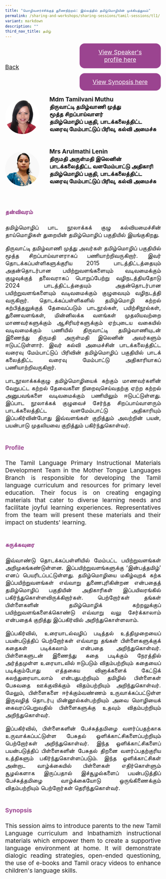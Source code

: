 ```yaml
---
title: "மொழிவளர்ச்சிக்குத் துணைநிற்றல்: இல்லத்தில் தமிழ்மொழியின் முக்கியத்துவம்"
permalink: /sharing-and-workshops/sharing-sessions/tamil-sessions/tl1/
variant: markdown
description: ""
third_nav_title: தமிழ்
---
```

<style>
.entry-title{
  font-size: 2.25rem;
  font-weight: 700;
  margin-bottom: 2rem;
  text-align: center;
}
.entry-content p{
  text-align: justify;
}

.entry-title.supported-by{
  margin-bottom: 0;
  margin-top: 3rem;
}

.entry-content .buttons-container{
  align-items: center;
  column-gap: 1rem;
  display: flex;
  flex-wrap: wrap;
  justify-content: center;
}
.entry-content .buttons-container .btn-link{
  background-color: #7431e8;
  border-radius: 0.4rem;
  color: #fff;
  font-size: 1.5rem;
  margin-bottom: 1rem;
  padding: 15px 20px;
  text-align: center;
  text-decoration: none;
  width: 15rem;
}
.entry-content .buttons-container .btn-link:hover{
  background-color: lightgrey;
}

.entry-content.sharing-sessions{
  align-items: center;
  display: flex;
  flex-direction: column;
  row-gap: 1.5rem;
}
.entry-content.sharing-sessions .session-item{
  align-items: flex-start;
  background-color:#d84178;
  border-radius: 0.5rem;
  color: #ffffff;
  row-gap: 2rem;
  display: flex;
  font-size: 1.1rem;
  flex-direction: column;
  line-height: 1.2;
  justify-content: space-between;
  margin-bottom: 2rem;
  padding: 1rem;
  width: 100%;
}
.entry-content.sharing-sessions .session-item .lower-wrapper{
  display: flex;
  flex-direction: column;
  row-gap: 2rem;
  width: 100%;
}
.entry-content.sharing-sessions .session-item .session-link{
  border: 2px solid lightgrey;
  border-radius: 0.5rem;
  padding: 1rem;
  text-align: center;
}
.entry-content.sharing-sessions .session-item .session-link a{
  color: #ffffff;
}

.entry-content.sharing-sessions.malay-sessions .session-item{
  background-color: #a3c864;
}

.entry-content.sharing-sessions.tamil-sessions .session-item,
.entry-content.sharing-sessions.preschools-exhibitors .session-item{
  background-color: #9b4490;
}

.entry-content.sharing-sessions.english-sessions .session-item{
  background-color: #fa0;
}

.entry-content.sharing-sessions.primary-secondary-exhibitors .session-item{
  background-color: #a3c864;
}

.entry-content.sharing-sessions .session-item .session-link:hover{
  background-color: lightgrey;
}

.entry-content.sharing-session-item{
  font-size: 1.2rem;
}
.entry-content.sharing-session-item .sharing-sessions-nav{
  align-items: center;
  column-gap: 1rem;
  display: flex;
  flex-wrap: wrap;
  justify-content: space-between;
  padding-bottom: 1rem;
}
.entry-content.sharing-session-item .sharing-sessions-nav .inner-nav-wrapper{
  column-gap: 1rem;
  display: flex;
  flex: 2;
  flex-wrap: wrap;
  justify-content: flex-end;
  row-gap: 1rem;
}
.entry-content.sharing-session-item .sharing-sessions-nav .inner-nav-wrapper .nav-btn{
  background-color: #d84178;
  border-radius: 1rem;
  color: #fff;
  padding: 1rem 2rem;
  text-align: center;
  width: 100%;
}
.entry-content.sharing-session-item.malay-session .sharing-sessions-nav .inner-nav-wrapper .nav-btn{
  background-color: #a3c864;
}
.entry-content.sharing-session-item.tamil-session .sharing-sessions-nav .inner-nav-wrapper .nav-btn{
  background-color: #9b4490;
}
.entry-content.sharing-session-item.english-session .sharing-sessions-nav .inner-nav-wrapper .nav-btn{
  background-color: #fa0;
}
.entry-content.sharing-session-item .sharing-sessions-nav .inner-nav-wrapper .nav-btn:hover{
  background-color: lightgrey;
}
.entry-content.sharing-session-item .profile-wrapper{
  align-items: center;
  display: flex;
  flex-direction: row;
  column-gap: 2rem;
}
.entry-content.sharing-session-item .profile-wrapper > div{
  flex: 1;
}
.entry-content.sharing-session-item .profile-photo-container{
  align-items: center;
  column-gap: 1rem;
  display: flex;
  flex-wrap: wrap;
  justify-content: space-between;
  row-gap: 1rem;
}
.entry-content.sharing-session-item .profile-photo{
  align-items: center;
  column-gap: 2rem;
  display: flex;
  flex-wrap: wrap;
  justify-content: center;
  row-gap: 2rem;
  margin-bottom: 2rem;
}
.entry-content.sharing-session-item .profile-photo img{
  border-radius: 100px;
  width: 200px;
}
.entry-content.sharing-session-item.awardee-item .profile-photo{
  width: 100%;
}
.entry-content.sharing-session-item .profile-name{
  font-weight: 700;
  margin-bottom: 3rem;
}
.entry-content.sharing-session-item h4{
  color: #d84178;
}
.entry-content.sharing-session-item.malay-session h4{
  color: #a3c864;
}
.entry-content.sharing-session-item.tamil-session h4{
  color: #9b4490;
}
.entry-content.sharing-session-item.english-session h4{
  color: #fa0;
}
.entry-content.sharing-session-item.awardee-item h3,
.entry-content.sharing-session-item.awardee-item h4{
  color: #4372d6;
}
.entry-content.sharing-session-item .section-wrapper{
  margin-bottom: 3rem;
}

.entry-content.awardees-container h4{
  font-weight: 700;
  margin-bottom: 3rem;
}
.entry-content.awardees-container a{
  text-decoration: none;
}
.entry-content.awardees-container .section-wrapper{
  margin-bottom: 10rem;
}
.entry-content.awardees-container .section-row{
  column-gap: 1rem;
  display: flex;
  flex-wrap: wrap;
  justify-content: space-around;
  row-gap: 1rem;
}
.entry-content.awardees-container .section-column{
  width: 30%;
}
.entry-content.awardees-container .awardee-wrapper{
  align-items: center;
  display: flex;
  flex-direction: column;
  justify-content: center;
  row-gap: 1rem;
}
.entry-content.awardees-container .awardee-wrapper .awardee-pic{
  width: 10rem;
}
.entry-content.awardees-container .awardee-wrapper .awardee-profile{
  color: #484848;
  text-align: center;
}
.entry-content.awardees-container .awardee-wrapper .name-english{
  font-size: 1.25rem;
  margin-bottom: 1rem;
}
.entry-content.awardees-container .awardee-wrapper .name-chinese{
  font-size: 1.25rem;
  margin-bottom: 1rem;
}

.entry-content .btntop{
  position: fixed;
  float: right;
  bottom: 20px;
  right: 80px;
  z-index: 99;
  border: none;
  background-color: #3bb9ff;
  cursor: pointer;
  padding: 15px;
  border-radius: 4px;
  color: #fff;
  font-weight: 600;
}

.coming-soon{
  color: #7431e8;
  font-size: 2rem;
  font-weight: 700;
  margin-top: 3rem;
  text-align: center;
}

@media all and (min-width: 40rem ){
  .entry-content.sharing-sessions{
    align-items: flex-start;
    display: flex;
    flex-direction: column;
    row-gap: 1.5rem;
  }

  .entry-content.sharing-session-item .profile-wrapper > div{
    flex: 0 1 auto;
  }
  
  .entry-content.sharing-sessions .session-item .lower-wrapper{
    align-items: center;
    flex-direction: row;
    justify-content: space-between;
  }

  .entry-content.sharing-session-item .sharing-sessions-nav .inner-nav-wrapper .nav-btn{
    width: 45%;
  }
}
</style>

<div class="entry-content sharing-session-item tamil-session">
<div class="sharing-sessions-nav">
<a href="/sharing-and-workshops/sharing-sessions/tamil-sessions/">Back</a>
<div class="inner-nav-wrapper">
<a class="nav-btn" href="#C1">View Speaker's profile here</a>
<a class="nav-btn" href="#C2">View Synopsis here</a>
</div>
</div>

<div class="profiles-container">
<div class="profile-wrapper">
<div class="profile-photo">
<img alt="Tamilvani Muthu" src="/images/Sharing_sessions/tamilvani-muthu.jpg">
</div>
<div class="profile-name">
Mdm Tamilvani Muthu<br>
திருவாட்டி தமிழ்வாணி முத்து<br>
மூத்த சிறப்பாய்வாளர்<br>
தமிழ்மொழிப் பகுதி, பாடக்கலைத்திட்ட வரைவு மேம்பாட்டுப் பிரிவு, கல்வி அமைச்சு
</div>
</div>
<div class="profile-wrapper">
<div class="profile-photo">
<img alt="Arulmathi Lenin" src="/images/Sharing_sessions/arulmathi-lenin.jpg">
</div>
<div class="profile-name">
Mrs Arulmathi Lenin<br>
திருமதி அருள்மதி இலெனின்<br>
பாடக்கலைத்திட்ட வளமேம்பாட்டு அதிகாரி<br>
தமிழ்மொழிப் பகுதி, பாடக்கலைத்திட்ட வரைவு மேம்பாட்டுப் பிரிவு, கல்வி அமைச்சு
</div>
</div>
</div>

<div class="section-wrapper">
<h4 id="C1">தன்விவரம்</h4>
<p>
தமிழ்மொழிப் பாட நூலாக்கக் குழு கல்வியமைச்சின் தாய்மொழிகள் துறையின் தமிழ்மொழிப் பகுதியில் இயங்குகிறது.
</p>
<p>
திருவாட்டி தமிழ்வாணி முத்து அவர்கள் தமிழ்மொழிப் பகுதியில் மூத்த சிறப்பாய்வாளராகப் பணியாற்றிவருகிறார். இவர் தொடக்கப்பள்ளிகளுக்குரிய 2015 பாடத்திட்டத்தையும் அதன்தொடர்பான பயிற்றுவளங்களையும் வடிவமைக்கும் குழுவுக்குத் தலைவராகப் பொறுப்பேற்று வழிநடத்தியதோடு 2024 பாடத்திட்டத்தையும் அதன்தொடர்பான பயிற்றுவளங்களையும் வடிவமைக்கும் குழுவையும் வழிநடத்தி வருகிறார். தொடக்கப்பள்ளிகளில் தமிழ்மொழி கற்றல் கற்பித்தலுக்குத் தேவைப்படும் பாடநூல்கள், பயிற்சிநூல்கள், துணைவளங்கள், மின்னிலக்க வளங்கள் முதலியவற்றை மாணவர்களுக்கும் ஆசிரியர்களுக்கும் ஏற்புடைய வகையில் வடிவமைக்கும் பணியில் திருவாட்டி தமிழ்வாணியுடன் இணைந்து திருமதி அருள்மதி இலெனின் அவர்களும் ஈடுபட்டுள்ளார். இவர் கல்வி அமைச்சின் பாடக்கலைத்திட்ட வரைவு மேம்பாட்டுப் பிரிவின் தமிழ்மொழிப் பகுதியில் பாடக் கலைத்திட்ட வரைவு மேம்பாட்டு அதிகாரியாகப் பணியாற்றிவருகிறார்.
</p>
<p>
பாடநூலாக்கக்குழு தமிழ்மொழியைக் கற்கும் மாணவர்களின் வேறுபட்ட கற்றல் தேவைகளை நிறைவுசெய்வதற்கு ஏற்ற கற்றல் அனுபவங்களை வடிவமைக்கும் பணியிலும் ஈடுபட்டுள்ளது. இப்பாட நூலாக்கக் குழுவைச் சேர்ந்த சிறப்பாய்வாளரும் பாடக்கலைத்திட்ட வளமேம்பாட்டு அதிகாரியும் இப்பகிர்வின்போது இவ்வளங்கள் குறித்தும் அவற்றின் பயன், பயன்பாடு முதலியவை குறித்தும் பகிர்ந்துகொள்வர்.
</p>
</div>

<div class="section-wrapper">
<h4>Profile</h4>
<p>
The Tamil Language Primary Instructional Materials Development Team in the Mother Tongue Languages Branch is responsible for developing the Tamil language curriculum and resources for primary level education. Their focus is on creating engaging materials that cater to diverse learning needs and facilitate joyful learning experiences. Representatives from the team will present these materials and their impact on students' learning.
</p>
</div>

<div class="section-wrapper">
<h4 id="C2">சுருக்கவுரை</h4> 
<p>
இவ்வாண்டு தொடக்கப்பள்ளியில் மேம்பட்ட பயிற்றுவளங்கள் அறிமுகங்கண்டுள்ளன. இப்பயிற்றுவளங்களுக்கு ‘இன்பத்தமிழ்’ எனப் பெயரிடப்பட்டுள்ளது. தமிழ்மொழியை மகிழ்வுறக் கற்க இப்பயிற்றுவளங்கள் எவ்வாறு துணைபுரிகின்றன என்பதைத் தமிழ்மொழிப் பகுதியின் அதிகாரிகள் இப்பயிலரங்கில் பகிர்ந்துகொள்ளவிருக்கிறார்கள். பெற்றோர்கள் தங்கள் பிள்ளைகளின் தமிழ்மொழிக் கற்றலுக்குப் பயிற்றுவளங்களைக்கொண்டு எவ்வாறு வலு சேர்க்காலாம் என்பதைக் குறித்து இப்பகிர்வில் அறிந்துகொள்ளலாம்.
</p>
<p>
இப்பகிர்வில், உரையாடல்வழிப் படித்தல் உத்திமுறையைப் பயன்படுத்திப் பெற்றோர்கள் எவ்வாறு தங்கள் பிள்ளைகளுக்குக் கதைகள் படிக்கலாம் என்பதை அறிந்துகொள்வர். பிள்ளைகளுடன் இணைந்து கதை படிக்கும் நேரத்தில் அர்த்தமுள்ள உரையாடலில் ஈடுபடும் விதம்பற்றியும் கதையைப் படிக்கும்போது எத்தகைய வினாக்களைக் கேட்டுக் கலந்துரையாடலாம் என்பதுபற்றியும் தமிழில் பிள்ளைகள் பேசுவதை ஊக்குவிக்கும் விதம்பற்றியும் அறிந்துகொள்வர். மேலும், பிள்ளைகளை ஈர்க்கும்வண்ணம் உருவாக்கப்பட்டுள்ள இருவழித் தொடர்பு மின்னூல்கள்பற்றியும் அவை மொழியைக் கைவரப்பெறுவதில் பிள்ளைகளுக்கு உதவும் விதம்பற்றியும் அறிந்துகொள்வர்.
</p>
<p>
இப்பகிர்வில், பிள்ளைகளின் பேச்சுத்தமிழை வளர்ப்பதற்காக உருவாக்கப்பட்டுள்ள பேசுதல் ஒளிக்காட்சிகளைப்பற்றியும் பெற்றோர்கள் அறிந்துகொள்வர். இந்த ஒளிக்காட்சிகளைப் பயன்படுத்திப் பிள்ளைகளின் பேசுதல் திறனை வளர்ப்பதற்குரிய உத்திகளும் பகிர்ந்துகொள்ளப்படும். இந்த ஒளிக்காட்சிகள் அன்றாட வாழ்க்கையில் பிள்ளைகள் எதிர்கொள்ளும் சூழல்களாக இருப்பதால் இச்சூழல்களைப் பயன்படுத்திப் பேச்சுத்தமிழை வாழ்க்கையோடு ஒருங்கிணைக்கும் விதம்பற்றியும் பெற்றோர்கள் தெரிந்துகொள்வர். 
</p>
</div>

<div class="section-wrapper">
<h4>Synopsis</h4> 
<p>
This session aims to introduce parents to the new Tamil Language curriculum and Inbathamizh instructional materials which empower them to create a supportive language environment at home. It will demonstrate dialogic reading strategies, open-ended questioning,  the use of e-books and  Tamil oracy videos to enhance children's language skills.
</p>
</div>

<div class="section-wrapper">
</div>
</div>